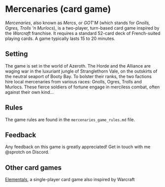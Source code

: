 # Mercenaries (card game)

_Mercenaries_, also known as _Mercs_, or _GOT'M_ (which stands for _Gnolls, Ogres, Trolls 'n Murlocs_), is a two-player, turn-based card game inspired by the _Warcraft_ franchise. It requires a standard 52-card deck of French-suited playing cards. A game typically lasts 15 to 20 minutes.

## Setting

The game is set in the world of Azeroth. The Horde and the Alliance are waging war in the luxuriant jungle of Stranglethorn Vale, on the outskirts of the neutral seaport of Booty Bay. To bolster their ranks, the two factions hire local mercenaries from various races: Gnolls, Ogres, Trolls and Murlocs. These fierce soldiers of fortune engage in merciless combat, often against their own kind...

## Rules

The game rules are found in the `mercenaries_game_rules.md` file.

## Feedback

Any feedback on this game is greatly appreciated! Get in touch with me @sprotch on Discord.

## Other card games

[Elementals](https://github.com/spycherf/elementals), a single-player card game also inspired by Warcraft
